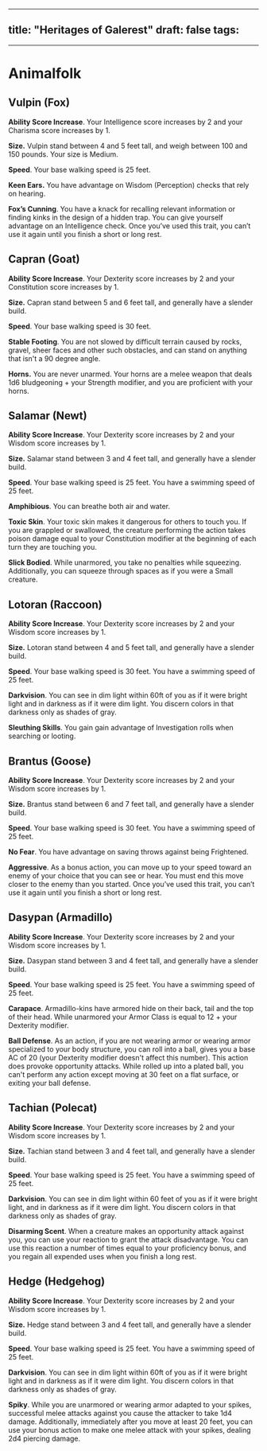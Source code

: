 
---
title: "Heritages of Galerest"
draft: false
tags:
  - 
---
# Animalfolk

## Vulpin (Fox)

**Ability Score Increase**. Your Intelligence score increases by 2 and your Charisma score increases by 1.

**Size.** Vulpin stand between 4 and 5 feet tall, and weigh between 100 and 150 pounds. Your size is Medium.

**Speed**. Your base walking speed is 25 feet.

**Keen Ears.** You have advantage on Wisdom (Perception) checks that rely on hearing.

**Fox’s Cunning**. You have a knack for recalling relevant information or finding kinks in the design of a hidden trap.  You can give yourself advantage on an Intelligence check. Once you’ve used this trait, you can’t use it again until you finish a short or long rest.


## Capran (Goat)

**Ability Score Increase**. Your Dexterity score increases by 2 and your Constitution score increases by 1.

**Size.** Capran stand between 5 and 6 feet tall, and generally have a slender build.

**Speed**. Your base walking speed is 30 feet.

**Stable Footing**. You are not slowed by difficult terrain caused by rocks, gravel, sheer faces and other such obstacles, and can stand on anything that isn't a 90 degree angle.

**Horns.** You are never unarmed. Your horns are a melee weapon that deals 1d6 bludgeoning + your Strength modifier, and you are proficient with your horns.


## Salamar (Newt)

**Ability Score Increase**. Your Dexterity score increases by 2 and your Wisdom score increases by 1.

**Size.** Salamar stand between 3 and 4 feet tall, and generally have a slender build.

**Speed**. Your base walking speed is 25 feet.  You have a swimming speed of 25 feet.

**Amphibious**. You can breathe both air and water.

**Toxic Skin**. Your toxic skin makes it dangerous for others to touch you. If you are grappled or swallowed, the creature performing the action takes poison damage equal to your Constitution modifier at the beginning of each turn they are touching you.

**Slick Bodied**. While unarmored, you take no penalties while squeezing. Additionally, you can squeeze through spaces as if you were a Small creature.


## Lotoran (Raccoon)

**Ability Score Increase**. Your Dexterity score increases by 2 and your Wisdom score increases by 1.

**Size.** Lotoran stand between 4 and 5 feet tall, and generally have a slender build.

**Speed**. Your base walking speed is 30 feet.  You have a swimming speed of 25 feet.

**Darkvision**.  You can see in dim light within 60ft of you as if it were bright light and in darkness as if it were dim light.  You discern colors in that darkness only as shades of gray.

**Sleuthing Skills**. You gain gain advantage of Investigation rolls when searching or looting.


## Brantus (Goose)

**Ability Score Increase**. Your Dexterity score increases by 2 and your Wisdom score increases by 1.

**Size.** Brantus stand between 6 and 7 feet tall, and generally have a slender build.

**Speed**. Your base walking speed is 30 feet.  You have a swimming speed of 25 feet.

**No Fear**. You have advantage on saving throws against being Frightened.

**Aggressive**. As a bonus action, you can move up to your speed toward an enemy of your choice that you can see or hear. You must end this move closer to the enemy than you started.  Once you’ve used this trait, you can’t use it again until you finish a short or long rest.


## Dasypan (Armadillo)

**Ability Score Increase**. Your Dexterity score increases by 2 and your Wisdom score increases by 1.

**Size.** Dasypan stand between 3 and 4 feet tall, and generally have a slender build.

**Speed**. Your base walking speed is 25 feet.  You have a swimming speed of 25 feet.

**Carapace**. Armadillo-kins have armored hide on their back, tail and the top of their head. While unarmored your Armor Class is equal to 12 + your Dexterity modifier.

**Ball Defense**. As an action, if you are not wearing armor or wearing armor specialized to your body structure, you can roll into a ball, gives you a base AC of 20 (your Dexterity modifier doesn't affect this number). This action does provoke opportunity attacks. While rolled up into a plated ball, you can't perform any action except moving at 30 feet on a flat surface, or exiting your ball defense.


## Tachian (Polecat)

**Ability Score Increase**. Your Dexterity score increases by 2 and your Wisdom score increases by 1.

**Size.** Tachian stand between 3 and 4 feet tall, and generally have a slender build.

**Speed**. Your base walking speed is 25 feet.  You have a swimming speed of 25 feet.

**Darkvision**. You can see in dim light within 60 feet of you as if it were bright light, and in darkness as if it were dim light. You discern colors in that darkness only as shades of gray.

**Disarming Scent**. When a creature makes an opportunity attack against you, you can use your reaction to grant the attack disadvantage. You can use this reaction a number of times equal to your proficiency bonus, and you regain all expended uses when you finish a long rest.


## Hedge (Hedgehog)

**Ability Score Increase**. Your Dexterity score increases by 2 and your Wisdom score increases by 1.

**Size.** Hedge stand between 3 and 4 feet tall, and generally have a slender build.

**Speed**. Your base walking speed is 25 feet.  You have a swimming speed of 25 feet.

**Darkvision**.  You can see in dim light within 60ft of you as if it were bright light and in darkness as if it were dim light.  You discern colors in that darkness only as shades of gray.

**Spiky**.  While you are unarmored or wearing armor adapted to your spikes, successful melee attacks against you cause the attacker to take 1d4 damage.  Additionally, immediately after you move at least 20 feet, you can use your bonus action to make one melee attack with your spikes, dealing 2d4 piercing damage.